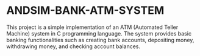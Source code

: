 # ANDSIM-BANK-ATM-SYSTEM
This project is a simple implementation of an ATM (Automated Teller Machine) system in C programming language. The system provides basic banking functionalities such as creating bank accounts, depositing money, withdrawing money, and checking account balances.
